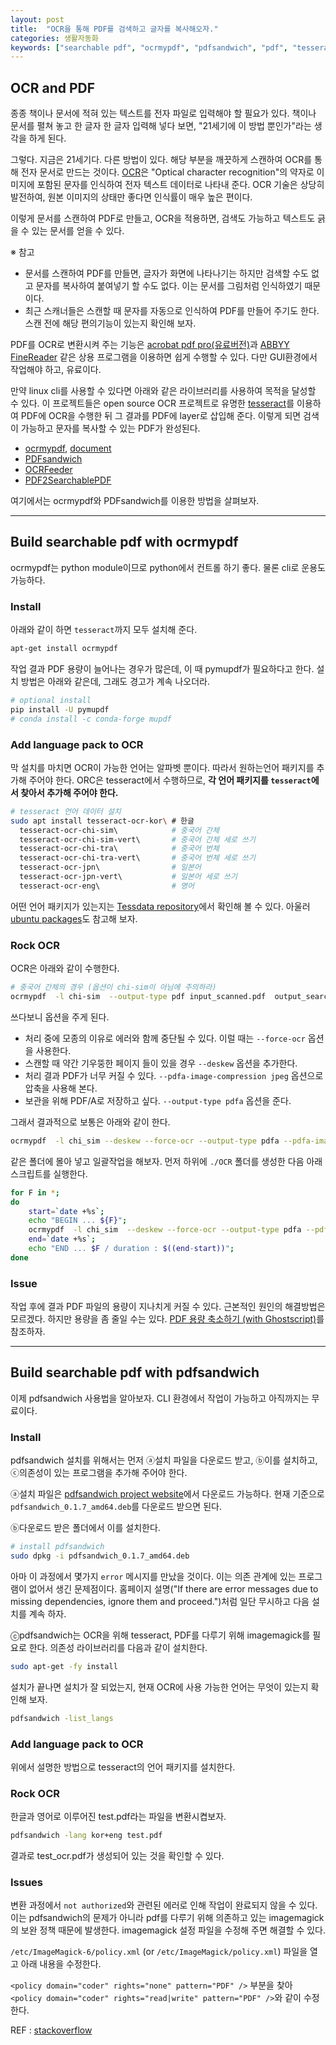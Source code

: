 ```yaml
---
layout: post
title:  "OCR을 통해 PDF를 검색하고 글자를 복사해오자."
categories: 생활자동화
keywords: ["searchable pdf", "ocrmypdf", "pdfsandwich", "pdf", "tesseract", "imagemagick", "bash"]
---
```



## OCR and PDF

종종 책이나 문서에 적혀 있는 텍스트를 전자 파일로 입력해야 할 필요가 있다. 책이나 문서를 펼쳐 놓고 한 글자 한 글자 입력해 넣다 보면, "21세기에 이 방법 뿐인가"라는 생각을 하게 된다.

그렇다. 지금은 21세기다. 다른 방법이 있다. 해당 부분을 깨끗하게 스캔하여 OCR를 통해 전자 문서로 만드는 것이다. [OCR](https://en.wikipedia.org/wiki/Optical_character_recognition)은 "Optical character recognition"의 약자로 이미지에 포함된 문자를 인식하여 전자 텍스트 데이터로 나타내 준다. OCR 기술은 상당히 발전하여, 원본 이미지의 상태만 좋다면 인식률이 매우 높은 편이다.

이렇게 문서를 스캔하여  PDF로 만들고, OCR을 적용하면, 검색도 가능하고 텍스트도 긁을 수 있는 문서를 얻을 수 있다.


※ 참고

* 문서를 스캔하여 PDF를 만들면, 글자가 화면에 나타나기는 하지만 검색할 수도 없고 문자를 복사하여 붙여넣기 할 수도 없다. 이는 문서를 그림처럼 인식하였기 때문이다.
* 최근 스캐너들은 스캔할 때 문자를 자동으로 인식하여 PDF를 만들어 주기도 한다. 스캔 전에 해당 편의기능이 있는지 확인해 보자.

PDF를 OCR로 변환시켜 주는 기능은 [acrobat pdf pro(유료버전)](https://acrobat.adobe.com/sea/en/acrobat/acrobat-pro.html)과 [ABBYY FineReader](https://www.abbyy.com/en-us/finereader/) 같은 상용 프로그램을 이용하면 쉽게 수행할 수 있다. 다만 GUI환경에서 작업해야 하고, 유료이다.

만약 linux cli를 사용할 수 있다면 아래와 같은 라이브러리를 사용하여 목적을 달성할 수 있다. 이 프로젝트들은 open source OCR 프로젝트로 유명한 [tesseract](https://github.com/tesseract-ocr/tesseract)를 이용하여 PDF에 OCR을 수행한 뒤 그 결과를 PDF에 layer로 삽입해 준다. 이렇게 되면 검색이 가능하고 문자를 복사할 수 있는 PDF가 완성된다. 

* [ocrmypdf](https://pypi.org/project/ocrmypdf/), [document](https://ocrmypdf.readthedocs.io/en/latest/)
* [PDFsandwich](http://www.tobias-elze.de/pdfsandwich/)
* [OCRFeeder](https://wiki.gnome.org/action/show/Apps/OCRFeeder?action=show&redirect=OCRFeeder)
* [PDF2SearchablePDF](https://github.com/ElectricRCAircraftGuy/PDF2SearchablePDF)

여기에서는 ocrmypdf와 PDFsandwich를 이용한 방법을 살펴보자. 

***

## Build searchable pdf with ocrmypdf

ocrmypdf는 python module이므로 python에서 컨트롤 하기 좋다. 물론 cli로 운용도 가능하다. 

### Install

아래와 같이 하면 `tesseract`까지 모두 설치해 준다.

```bash
apt-get install ocrmypdf
```

작업 결과 PDF 용량이 늘어나는 경우가 많은데, 이 때 pymupdf가 필요하다고 한다. 설치 방법은 아래와 같은데, 그래도 경고가 계속 나오더라.

```bash
# optional install
pip install -U pymupdf
# conda install -c conda-forge mupdf
```

### Add language pack to OCR

막 설치를 마치면 OCR이 가능한 언어는 알파벳 뿐이다. 따라서 원하는언어 패키지를 추가해 주어야 한다. ORC은 tesseract에서 수행하므로, __각 언어 패키지를 `tesseract`에서 찾아서 추가해 주어야 한다.__

```bash
# tesseract 언어 데이터 설치
sudo apt install tesseract-ocr-kor\ # 한글
  tesseract-ocr-chi-sim\            # 중국어 간체
  tesseract-ocr-chi-sim-vert\       # 중국어 간체 세로 쓰기
  tesseract-ocr-chi-tra\            # 중국어 번체
  tesseract-ocr-chi-tra-vert\       # 중국어 번체 세로 쓰기
  tesseract-ocr-jpn\                # 일본어
  tesseract-ocr-jpn-vert\           # 일본어 세로 쓰기
  tesseract-ocr-eng\                # 영어
```

어떤 언어 패키지가 있는지는 [Tessdata repository](https://github.com/tesseract-ocr/tessdata)에서 확인해 볼 수 있다. 아울러 [ubuntu packages](https://packages.ubuntu.com/bionic/tesseract-ocr-all)도 참고해 보자.

### Rock OCR

OCR은 아래와 같이 수행한다. 

```bash
# 중국어 간체의 경우 (옵션이 chi-sim이 아님에 주의하라)
ocrmypdf  -l chi-sim  --output-type pdf input_scanned.pdf  output_searchable.pdf 
```

쓰다보니 옵션을 주게 된다. 

* 처리 중에 모종의 이유로 에러와 함께 중단될 수 있다. 이럴 때는 `--force-ocr` 옵션을 사용한다. 
* 스캔할 때 약간 기우뚱한 페이지 들이 있을 경우 `--deskew` 옵션을 추가한다. 
* 처리 결과 PDF가 너무 커질 수 있다. `--pdfa-image-compression jpeg` 옵션으로 압축을 사용해 본다. 
* 보관을 위해 PDF/A로 저장하고 싶다. `--output-type pdfa` 옵션을 준다. 

그래서 결과적으로 보통은 아래와 같이 한다. 

```bash
ocrmypdf  -l chi_sim --deskew --force-ocr --output-type pdfa --pdfa-image-compression jpeg  MY_INPUT.pdf OCR_OUTPUT.pdf 
```

같은 폴더에 몰아 넣고 일괄작업을 해보자. 먼저 하위에 `./OCR` 폴더를 생성한 다음 아래 스크립트를 실행한다.

```bash
for F in *; 
do 
	start=`date +%s`;
	echo "BEGIN ... ${F}"; 
	ocrmypdf  -l chi_sim  --deskew --force-ocr --output-type pdfa --pdfa-image-compression jpeg  "${F}"  "OCR/${F}"; 
	end=`date +%s`;
	echo "END ... $F / duration : $((end-start))";
done 
```

### Issue

작업 후에 결과 PDF 파일의 용량이 지나치게 커질 수 있다. 근본적인 원인의 해결방법은 모르겠다. 하지만 용량을 좀 줄일 수는 있다. [PDF 용량 축소하기 (with Ghostscript)]({{site.baseurl}}/2018/08/31/PDF-용량-축소하기)를 참조하자.

***


## Build searchable pdf with pdfsandwich

이제 pdfsandwich 사용법을 알아보자. CLI 환경에서 작업이 가능하고 아직까지는 무료이다.

### Install

pdfsandwich 설치를 위해서는 먼저 ⓐ설치 파일을 다운로드 받고, ⓑ이를 설치하고, ⓒ의존성이 있는 프로그램을 추가해 주어야 한다.

ⓐ설치 파일은 [pdfsandwich project website](http://sourceforge.net/projects/pdfsandwich/files/)에서 다운로드 가능하다. 현재 기준으로 `pdfsandwich_0.1.7_amd64.deb`를 다운로드 받으면 된다.

ⓑ다운로드 받은 폴더에서 이를 설치한다.

```bash
# install pdfsandwich
sudo dpkg -i pdfsandwich_0.1.7_amd64.deb  
```

아마 이 과정에서 몇가지 `error` 메시지를 만났을 것이다. 이는 의존 관계에 있는 프로그램이 없어서 생긴 문제점이다. 홈페이지 설명("If there are error messages due to missing dependencies, ignore them and proceed.")처럼 일단 무시하고 다음 설치를 계속 하자.

ⓒpdfsandwich는 OCR을 위해 tesseract, PDF를 다루기 위해 imagemagick를 필요로 한다. 의존성 라이브러리를 다음과 같이 설치한다.

```bash
sudo apt-get -fy install
```

설치가 끝나면 설치가 잘 되었는지, 현재 OCR에 사용 가능한 언어는 무엇이 있는지 확인해 보자.

```bash
pdfsandwich -list_langs
```

### Add language pack to OCR

위에서 설명한 방법으로 tesseract의 언어 패키지를 설치한다. 


### Rock OCR

한글과 영어로 이루어진 test.pdf라는 파일을 변환시켭보자.

```bash
pdfsandwich -lang kor+eng test.pdf
```

결과로 test_ocr.pdf가 생성되어 있는 것을 확인할 수 있다.


### Issues

변환 과정에서 `not authorized`와 관련된 에러로 인해 작업이 완료되지 않을 수 있다. 이는 pdfsandwich의 문제가 아니라 pdf를 다루기 위해 의존하고 있는 imagemagick의 보완 정책 때문에 발생한다.  imagemagick 설정 파일을 수정해 주면 해결할 수 있다.

`/etc/ImageMagick-6/policy.xml` (or `/etc/ImageMagick/policy.xml`) 파일을 열고 아래 내용을 수정한다.

`<policy domain="coder" rights="none" pattern="PDF" />` 부분을 찾아 `<policy domain="coder" rights="read|write" pattern="PDF" />`와 같이 수정한다.

REF : [stackoverflow](https://stackoverflow.com/questions/42928765/convertnot-authorized-aaaa-error-constitute-c-readimage-453)
